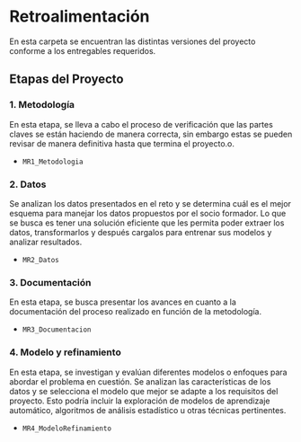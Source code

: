 # Retroalimentación
En esta carpeta se encuentran las distintas versiones del proyecto conforme a los entregables requeridos.

## Etapas del Proyecto

### 1. Metodología

En esta etapa, se lleva a cabo el proceso de verificación que las partes claves se están haciendo de manera correcta, sin embargo estas se pueden revisar de manera definitiva hasta que termina el proyecto.o.

* `MR1_Metodologia`

### 2. Datos
Se analizan los datos presentados en el reto y se determina cuál es el mejor esquema para manejar los datos propuestos por el socio formador.  Lo que se busca es tener una solución eficiente que les permita poder extraer los datos, transformarlos y después cargalos para entrenar sus modelos y analizar resultados.

* `MR2_Datos`

### 3. Documentación
En esta etapa, se busca presentar los avances en cuanto a la documentación del proceso realizado en función de la metodología.

* `MR3_Documentacion`

### 4. Modelo y refinamiento
En esta etapa, se investigan y evalúan diferentes modelos o enfoques para abordar el problema en cuestión. Se analizan las características de los datos y se selecciona el modelo que mejor se adapte a los requisitos del proyecto. Esto podría incluir la exploración de modelos de aprendizaje automático, algoritmos de análisis estadístico u otras técnicas pertinentes.

* `MR4_ModeloRefinamiento`
